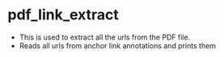 # pdf_link_extract

- This is used to extract all the urls from the PDF file. 
- Reads all urls from anchor link annotations and prints them